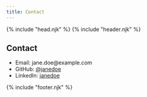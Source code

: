 ```yaml
---
title: Contact
---
```

{% include "head.njk" %}
{% include "header.njk" %}

<section>
  <h2>Contact</h2>
  <ul>
    <li>Email: jane.doe@example.com</li>
    <li>GitHub: <a href="https://github.com/janedoe">@janedoe</a></li>
    <li>LinkedIn: <a href="https://linkedin.com/in/janedoe">janedoe</a></li>
  </ul>
</section>

{% include "footer.njk" %}
